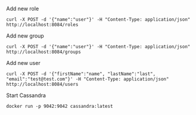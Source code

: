 Add new role

`curl -X POST -d '{"name":"user"}' -H "Content-Type: application/json" http://localhost:8084/roles`

Add new group

`curl -X POST -d '{"name":"user"}' -H "Content-Type: application/json" http://localhost:8084/groups`
 
Add new user
 
`curl -X POST -d '{"firstName":"name", "lastName":"last", "email":"test@test.com"}' -H "Content-Type: application/json" http://localhost:8084/users`

Start Cassandra

`docker run -p 9042:9042 cassandra:latest`
